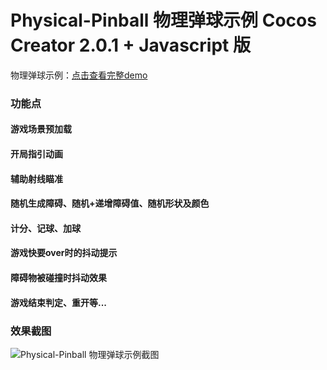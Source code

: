 # Physical-Pinball 物理弹球示例 Cocos Creator 2.0.1 + Javascript 版

物理弹球示例：[点击查看完整demo](https://www.super-cell.club/physical-pinball/)

### 功能点

#### 游戏场景预加载
#### 开局指引动画
#### 辅助射线瞄准
#### 随机生成障碍、随机+递增障碍值、随机形状及颜色
#### 计分、记球、加球
#### 游戏快要over时的抖动提示
#### 障碍物被碰撞时抖动效果
#### 游戏结束判定、重开等...

### 效果截图

![Physical-Pinball 物理弹球示例截图](https://github.com/andynicoo/Physical-Pinball/raw/master/image/1.png)
        
      


